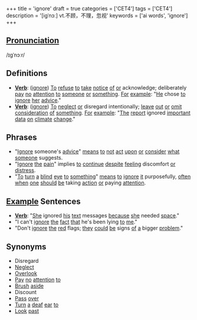 +++
title = 'ignore'
draft = true
categories = ['CET4']
tags = ['CET4']
description = '[igˈnɔː] vt.不顾，不理，忽视'
keywords = ['ai words', 'ignore']
+++

## [Pronunciation](/post/pronunciation/)
/ɪɡˈnɔːr/

## Definitions
- **[Verb](/post/verb/)**: ([ignore](/post/ignore/)) [To](/post/to/) [refuse](/post/refuse/) [to](/post/to/) [take](/post/take/) [notice](/post/notice/) [of](/post/of/) [or](/post/or/) acknowledge; deliberately [pay](/post/pay/) [no](/post/no/) [attention](/post/attention/) [to](/post/to/) [someone](/post/someone/) [or](/post/or/) [something](/post/something/). [For](/post/for/) [example](/post/example/): "[He](/post/he/) chose [to](/post/to/) [ignore](/post/ignore/) [her](/post/her/) [advice](/post/advice/)."
- **[Verb](/post/verb/)**: ([ignore](/post/ignore/)) [To](/post/to/) [neglect](/post/neglect/) [or](/post/or/) disregard intentionally; [leave](/post/leave/) [out](/post/out/) [or](/post/or/) [omit](/post/omit/) [consideration](/post/consideration/) [of](/post/of/) [something](/post/something/). [For](/post/for/) [example](/post/example/): "[The](/post/the/) [report](/post/report/) ignored [important](/post/important/) [data](/post/data/) [on](/post/on/) [climate](/post/climate/) [change](/post/change/)."

## Phrases
- "[Ignore](/post/ignore/) someone's [advice](/post/advice/)" [means](/post/means/) [to](/post/to/) [not](/post/not/) [act](/post/act/) [upon](/post/upon/) [or](/post/or/) [consider](/post/consider/) [what](/post/what/) [someone](/post/someone/) suggests.
- "[Ignore](/post/ignore/) [the](/post/the/) [pain](/post/pain/)" implies [to](/post/to/) [continue](/post/continue/) [despite](/post/despite/) [feeling](/post/feeling/) discomfort [or](/post/or/) [distress](/post/distress/).
- "[To](/post/to/) [turn](/post/turn/) [a](/post/a/) [blind](/post/blind/) [eye](/post/eye/) [to](/post/to/) [something](/post/something/)" [means](/post/means/) [to](/post/to/) [ignore](/post/ignore/) [it](/post/it/) purposefully, [often](/post/often/) [when](/post/when/) [one](/post/one/) [should](/post/should/) [be](/post/be/) taking [action](/post/action/) [or](/post/or/) paying [attention](/post/attention/).

## [Example](/post/example/) Sentences
- **[Verb](/post/verb/)**: "[She](/post/she/) ignored [his](/post/his/) [text](/post/text/) messages [because](/post/because/) [she](/post/she/) needed [space](/post/space/)."
- "I can't [ignore](/post/ignore/) [the](/post/the/) [fact](/post/fact/) [that](/post/that/) he's been lying [to](/post/to/) [me](/post/me/)."
- "Don't [ignore](/post/ignore/) [the](/post/the/) [red](/post/red/) flags; [they](/post/they/) [could](/post/could/) [be](/post/be/) signs [of](/post/of/) [a](/post/a/) bigger [problem](/post/problem/)."

## Synonyms
- Disregard
- [Neglect](/post/neglect/)
- [Overlook](/post/overlook/)
- [Pay](/post/pay/) [no](/post/no/) [attention](/post/attention/) [to](/post/to/)
- [Brush](/post/brush/) [aside](/post/aside/)
- Discount
- [Pass](/post/pass/) [over](/post/over/)
- [Turn](/post/turn/) [a](/post/a/) [deaf](/post/deaf/) [ear](/post/ear/) [to](/post/to/)
- [Look](/post/look/) [past](/post/past/)
